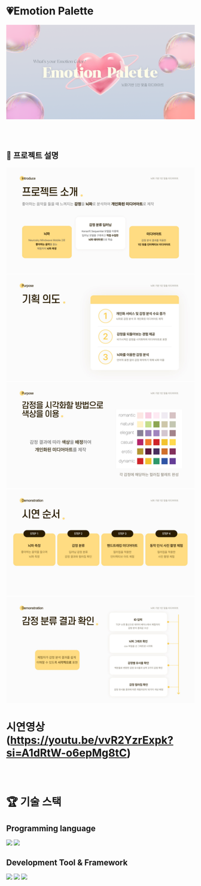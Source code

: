 # 💗Emotion Palette
![image](project_image/title.png)


<br/>
<br/>

## 🎥 프로젝트 설명
![image](project_image/슬라이드4.JPG)
![image](project_image/슬라이드6.JPG)
![image](project_image/슬라이드8.JPG)
![image](project_image/슬라이드10.JPG)
![image](project_image/슬라이드18.JPG)

# 시연영상(https://youtu.be/vvR2YzrExpk?si=A1dRtW-o6epMg8tC)

<br/>
<br/>

# 🏆 기술 스택
## Programming language

<img src="https://img.shields.io/badge/Python-3776AB?style=for-the-badge&logo=python&logoColor=white"/> <img src="https://img.shields.io/badge/C#-F7DF1E?style=for-the-badge"/>
<br/>

## Development Tool & Framework
<img src="https://img.shields.io/badge/unity-000000?style=for-the-badge&logo=Unity&logoColor=white"/> <img src="https://img.shields.io/badge/pycharm-000000?style=for-the-badge&logo=pycharm&logoColor=white"/> <img src="https://img.shields.io/badge/firebase-dd2c00?style=for-the-badge&logo=pycharm&logoColor=white"/>
<br/>





